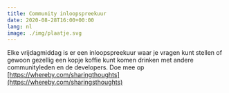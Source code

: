 ```yaml
---
title: Community inloopspreekuur
date: 2020-08-28T16:00+00:00
lang: nl
image: ./img/plaatje.svg
---
```

Elke vrijdagmiddag is er een inloopspreekuur waar je vragen kunt stellen of
gewoon gezellig een kopje koffie kunt komen drinken met andere communityleden
en de developers. Doe mee op [https://whereby.com/sharingthoughts](https://whereby.com/sharingsthoughts)
